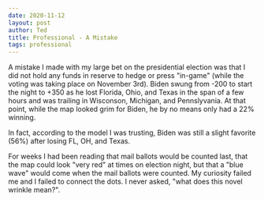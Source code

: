 ```yaml
---
date: 2020-11-12
layout: post
author: Ted
title: Professional - A Mistake
tags: professional
---
```

A mistake I made with my large bet on the presidential election was that I did not hold any funds in reserve to hedge or press "in-game" (while the voting was taking place on November 3rd). Biden swung from -200 to start the night to +350 as he lost Florida, Ohio, and Texas in the span of a few hours and was trailing in Wisconson, Michigan, and Pennslyvania. At that point, while the map looked grim for Biden, he by no means only had a 22% winning. 

In fact, according to the model I was trusting, Biden was still a slight favorite (56%) after losing FL, OH, and Texas. 

For weeks I had been reading that mail ballots would be counted last, that the map could look "very red" at times on election night, but that a "blue wave" would come when the mail ballots were counted. My curiosity failed me and I failed to connect the dots. I never asked, "what does this novel wrinkle mean?". 
